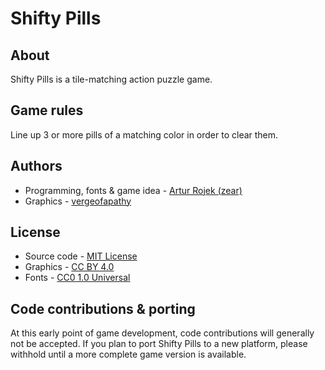 # Shifty Pills

About
-----
Shifty Pills is a tile-matching action puzzle game.

Game rules
----------
Line up 3 or more pills of a matching color in order to clear them.

Authors
-------
* Programming, fonts & game idea - [Artur Rojek (zear)](contact@artur-rojek.eu)
* Graphics - [vergeofapathy](stephan@vergeofapathy.com)

License
-------
* Source code - [MIT License](MIT.txt)
* Graphics - [CC BY 4.0](https://creativecommons.org/licenses/by/4.0/)
* Fonts - [CC0 1.0 Universal](https://creativecommons.org/publicdomain/zero/1.0/)

Code contributions & porting
----------------------------
At this early point of game development, code contributions will generally not be accepted.
If you plan to port Shifty Pills to a new platform, please withhold until a more complete game version is available.
